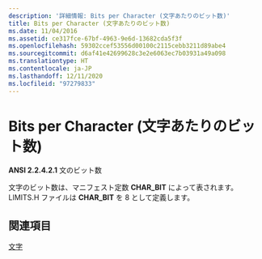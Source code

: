 ```yaml
---
description: '詳細情報: Bits per Character (文字あたりのビット数)'
title: Bits per Character (文字あたりのビット数)
ms.date: 11/04/2016
ms.assetid: ce317fce-67bf-4963-9e6d-13682cda5f3f
ms.openlocfilehash: 59302ccef53556d00100c2115cebb3211d89abe4
ms.sourcegitcommit: d6af41e42699628c3e2e6063ec7b03931a49a098
ms.translationtype: HT
ms.contentlocale: ja-JP
ms.lasthandoff: 12/11/2020
ms.locfileid: "97279833"
---
```

# <a name="bits-per-character"></a>Bits per Character (文字あたりのビット数)

**ANSI 2.2.4.2.1** 文のビット数

文字のビット数は、マニフェスト定数 **CHAR_BIT** によって表されます。 LIMITS.H ファイルは **CHAR_BIT** を 8 として定義します。

## <a name="see-also"></a>関連項目

[文字](../c-language/characters.md)
